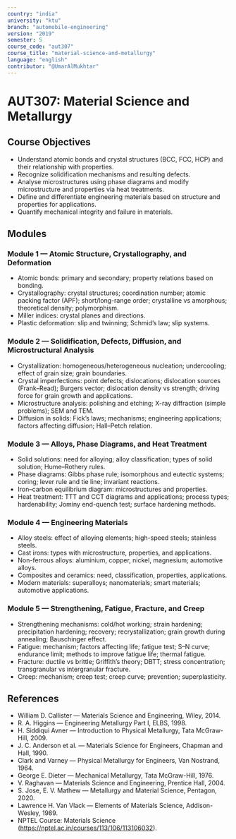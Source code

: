 ```yaml
---
country: "india"
university: "ktu"
branch: "automobile-engineering"
version: "2019"
semester: 5
course_code: "aut307"
course_title: "material-science-and-metallurgy"
language: "english"
contributor: "@UmarAlMukhtar"
---
```


# AUT307: Material Science and Metallurgy

## Course Objectives

- Understand atomic bonds and crystal structures (BCC, FCC, HCP) and their relationship with properties.
- Recognize solidification mechanisms and resulting defects.
- Analyse microstructures using phase diagrams and modify microstructure and properties via heat treatments.
- Define and differentiate engineering materials based on structure and properties for applications.
- Quantify mechanical integrity and failure in materials.

## Modules

### Module 1 — Atomic Structure, Crystallography, and Deformation

- Atomic bonds: primary and secondary; property relations based on bonding.
- Crystallography: crystal structures; coordination number; atomic packing factor (APF); short/long-range order; crystalline vs amorphous; theoretical density; polymorphism.
- Miller indices: crystal planes and directions.
- Plastic deformation: slip and twinning; Schmid’s law; slip systems.

### Module 2 — Solidification, Defects, Diffusion, and Microstructural Analysis

- Crystallization: homogeneous/heterogeneous nucleation; undercooling; effect of grain size; grain boundaries.
- Crystal imperfections: point defects; dislocations; dislocation sources (Frank–Read); Burgers vector; dislocation density vs strength; driving force for grain growth and applications.
- Microstructure analysis: polishing and etching; X-ray diffraction (simple problems); SEM and TEM.
- Diffusion in solids: Fick’s laws; mechanisms; engineering applications; factors affecting diffusion; Hall–Petch relation.

### Module 3 — Alloys, Phase Diagrams, and Heat Treatment

- Solid solutions: need for alloying; alloy classification; types of solid solution; Hume–Rothery rules.
- Phase diagrams: Gibbs phase rule; isomorphous and eutectic systems; coring; lever rule and tie line; invariant reactions.
- Iron–carbon equilibrium diagram: microstructures and properties.
- Heat treatment: TTT and CCT diagrams and applications; process types; hardenability; Jominy end-quench test; surface hardening methods.

### Module 4 — Engineering Materials

- Alloy steels: effect of alloying elements; high-speed steels; stainless steels.
- Cast irons: types with microstructure, properties, and applications.
- Non-ferrous alloys: aluminium, copper, nickel, magnesium; automotive alloys.
- Composites and ceramics: need, classification, properties, applications.
- Modern materials: superalloys; nanomaterials; smart materials; automotive applications.

### Module 5 — Strengthening, Fatigue, Fracture, and Creep

- Strengthening mechanisms: cold/hot working; strain hardening; precipitation hardening; recovery; recrystallization; grain growth during annealing; Bauschinger effect.
- Fatigue: mechanism; factors affecting life; fatigue test; S–N curve; endurance limit; methods to improve fatigue life; thermal fatigue.
- Fracture: ductile vs brittle; Griffith’s theory; DBTT; stress concentration; transgranular vs intergranular fracture.
- Creep: mechanism; creep test; creep curve; prevention; superplasticity.

## References

- William D. Callister — Materials Science and Engineering, Wiley, 2014.
- R. A. Higgins — Engineering Metallurgy Part I, ELBS, 1998.
- H. Siddiqui Avner — Introduction to Physical Metallurgy, Tata McGraw-Hill, 2009.
- J. C. Anderson et al. — Materials Science for Engineers, Chapman and Hall, 1990.
- Clark and Varney — Physical Metallurgy for Engineers, Van Nostrand, 1964.
- George E. Dieter — Mechanical Metallurgy, Tata McGraw-Hill, 1976.
- V. Raghavan — Materials Science and Engineering, Prentice Hall, 2004.
- S. Jose, E. V. Mathew — Metallurgy and Material Science, Pentagon, 2020.
- Lawrence H. Van Vlack — Elements of Materials Science, Addison-Wesley, 1989.
- NPTEL Course: Materials Science (https://nptel.ac.in/courses/113/106/113106032).
